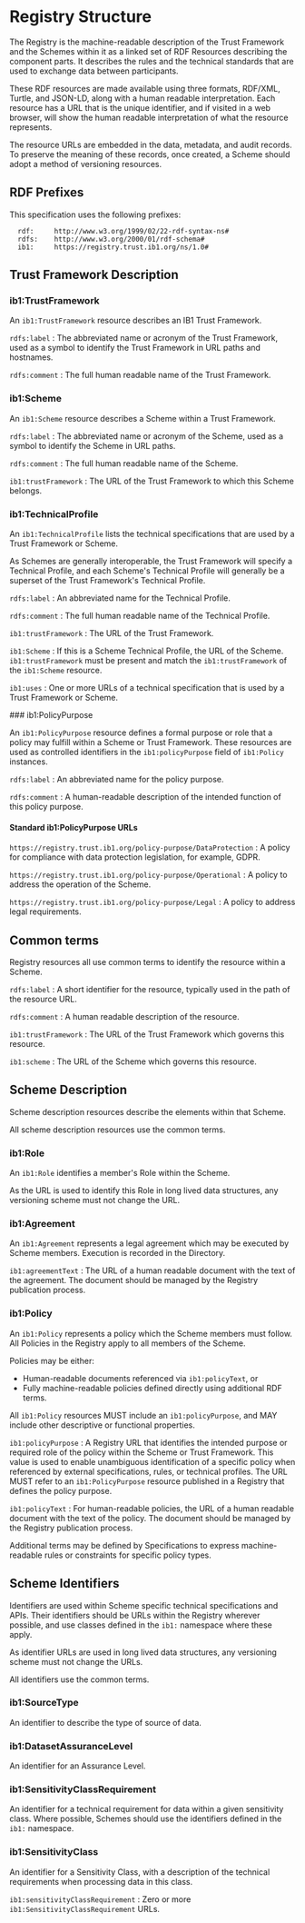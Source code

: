 # Registry Structure

The Registry is the machine-readable description of the Trust Framework and the Schemes within it as a linked set of RDF Resources describing the component parts. It describes the rules and the technical standards that are used to exchange data between participants.

These RDF resources are made available using three formats, RDF/XML, Turtle, and JSON-LD, along with a human readable interpretation. Each resource has a URL that is the unique identifier, and if visited in a web browser, will show the human readable interpretation of what the resource represents.

The resource URLs are embedded in the data, metadata, and audit records. To preserve the meaning of these records, once created, a Scheme should adopt a method of versioning resources.


## RDF Prefixes

This specification uses the following prefixes:

```
  rdf:     http://www.w3.org/1999/02/22-rdf-syntax-ns#
  rdfs:    http://www.w3.org/2000/01/rdf-schema#
  ib1:     https://registry.trust.ib1.org/ns/1.0#
```


## Trust Framework Description

### ib1:TrustFramework

An `ib1:TrustFramework` resource describes an IB1 Trust Framework.

`rdfs:label`
: The abbreviated name or acronym of the Trust Framework, used as a symbol to identify the Trust Framework in URL paths and hostnames.

`rdfs:comment`
: The full human readable name of the Trust Framework.


### ib1:Scheme

An `ib1:Scheme` resource describes a Scheme within a Trust Framework.

`rdfs:label`
: The abbreviated name or acronym of the Scheme, used as a symbol to identify the Scheme in URL paths.

`rdfs:comment`
: The full human readable name of the Scheme.

`ib1:trustFramework`
: The URL of the Trust Framework to which this Scheme belongs.


### ib1:TechnicalProfile

An `ib1:TechnicalProfile` lists the technical specifications that are used by a Trust Framework or Scheme.

As Schemes are generally interoperable, the Trust Framework will specify a Technical Profile, and each Scheme's Technical Profile will generally be a superset of the Trust Framework's Technical Profile.

`rdfs:label`
: An abbreviated name for the Technical Profile.

`rdfs:comment`
: The full human readable name of the Technical Profile.

`ib1:trustFramework`
: The URL of the Trust Framework.

`ib1:Scheme`
: If this is a Scheme Technical Profile, the URL of the Scheme. `ib1:trustFramework` must be present and match the `ib1:trustFramework` of the `ib1:Scheme` resource.

`ib1:uses`
: One or more URLs of a technical specification that is used by a Trust Framework or Scheme.


### ib1:PolicyPurpose

An `ib1:PolicyPurpose` resource defines a formal purpose or role that a policy may fulfill within a Scheme or Trust Framework. These resources are used as controlled identifiers in the `ib1:policyPurpose` field of `ib1:Policy` instances.

`rdfs:label`
: An abbreviated name for the policy purpose.

`rdfs:comment`
: A human-readable description of the intended function of this policy purpose.

#### Standard ib1:PolicyPurpose URLs

`https://registry.trust.ib1.org/policy-purpose/DataProtection`
: A policy for compliance with data protection legislation, for example, GDPR.

`https://registry.trust.ib1.org/policy-purpose/Operational`
: A policy to address the operation of the Scheme.

`https://registry.trust.ib1.org/policy-purpose/Legal`
: A policy to address legal requirements.


## Common terms

Registry resources all use common terms to identify the resource within a Scheme.

`rdfs:label`
: A short identifier for the resource, typically used in the path of the resource URL.

`rdfs:comment`
: A human readable description of the resource.

`ib1:trustFramework`
: The URL of the Trust Framework which governs this resource.

`ib1:scheme`
: The URL of the Scheme which governs this resource.


## Scheme Description

Scheme description resources describe the elements within that Scheme.

All scheme description resources use the common terms.


### ib1:Role

An `ib1:Role` identifies a member's Role within the Scheme.

As the URL is used to identify this Role in long lived data structures, any versioning scheme must not change the URL.


### ib1:Agreement

An `ib1:Agreement` represents a legal agreement which may be executed by Scheme members. Execution is recorded in the Directory.

`ib1:agreementText`
: The URL of a human readable document with the text of the agreement. The document should be managed by the Registry publication process.


### ib1:Policy

An `ib1:Policy` represents a policy which the Scheme members must follow. All Policies in the Registry apply to all members of the Scheme.

Policies may be either:

 * Human-readable documents referenced via `ib1:policyText`, or
 * Fully machine-readable policies defined directly using additional RDF terms.

All `ib1:Policy` resources MUST include an `ib1:policyPurpose`, and MAY include other descriptive or functional properties.

`ib1:policyPurpose`
: A Registry URL that identifies the intended purpose or required role of the policy within the Scheme or Trust Framework. This value is used to enable unambiguous identification of a specific policy when referenced by external specifications, rules, or technical profiles. The URL MUST refer to an `ib1:PolicyPurpose` resource published in a Registry that defines the policy purpose.

`ib1:policyText`
: For human-readable policies, the URL of a human readable document with the text of the policy. The document should be managed by the Registry publication process.

Additional terms may be defined by Specifications to express machine-readable rules or constraints for specific policy types.


## Scheme Identifiers

Identifiers are used within Scheme specific technical specifications and APIs. Their identifiers should be URLs within the Registry wherever possible, and use classes defined in the `ib1:` namespace where these apply.

As identifier URLs are used in long lived data structures, any versioning scheme must not change the URLs.

All identifiers use the common terms.


### ib1:SourceType

An identifier to describe the type of source of data.


### ib1:DatasetAssuranceLevel

An identifier for an Assurance Level.


### ib1:SensitivityClassRequirement

An identifier for a technical requirement for data within a given sensitivity class. Where possible, Schemes should use the identifiers defined in the `ib1:` namespace.


### ib1:SensitivityClass

An identifier for a Sensitivity Class, with a description of the technical requirements when processing data in this class.

`ib1:sensitivityClassRequirement`
: Zero or more `ib1:SensitivityClassRequirement` URLs.




